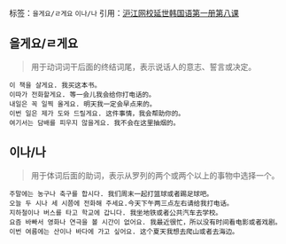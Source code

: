 标签：`을게요/ㄹ게요` `이나/나`
引用：[沪江网校延世韩国语第一册第八课](https://kr.hujiang.com/new/p749246/)

## 을게요/ㄹ게요
> 用于动词词干后面的终结词尾，表示说话人的意志、誓言或决定。
```
이 책을 살게요. 我买这本书。
이따가 전화할게요. 等一会儿我会给你打电话的。
내일은 꼭 일찍 올게요. 明天我一定会早点来的。
이번 일은 제가 도와 드릴게요. 这件事情，我会帮助你的。
여기서는 담배를 피우지 않을게요. 我不会在这里抽烟的。
```

## 이나/나
> 用于体词后面的助词，表示从罗列的两个或两个以上的事物中选择一个。
```
주말에는 농구나 축구를 합시다. 我们周末一起打篮球或者踢足球吧。
오늘 두 시나 세 시쯤에 전화해 주세요.今天下午两三点左右请给我打电话。
지하철이나 버스를 타고 학교에 갑니다. 我坐地铁或者公共汽车去学校。
요즘 바빠서 영화나 연극을 볼 시간이 없어요. 我最近很忙，所以没有时间看电影或者戏剧。
이번 여름에는 산이나 바다에 가고 싶어요. 这个夏天我想去爬山或者去海边。
```
